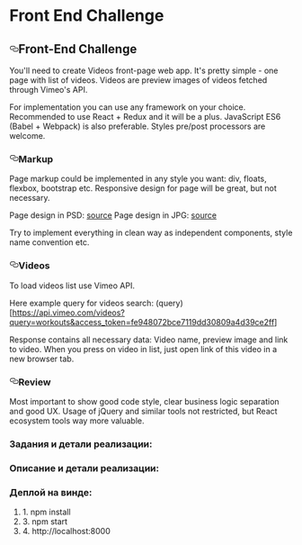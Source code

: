 <h1>Front End Challenge</h1>

<article class="markdown-body entry-content" itemprop="text"><h1><a id="user-content-front-end-challenge" class="anchor" href="#front-end-challenge" aria-hidden="true"><svg aria-hidden="true" class="octicon octicon-link" height="16" version="1.1" viewBox="0 0 16 16" width="16"><path d="M4 9h1v1H4c-1.5 0-3-1.69-3-3.5S2.55 3 4 3h4c1.45 0 3 1.69 3 3.5 0 1.41-.91 2.72-2 3.25V8.59c.58-.45 1-1.27 1-2.09C10 5.22 8.98 4 8 4H4c-.98 0-2 1.22-2 2.5S3 9 4 9zm9-3h-1v1h1c1 0 2 1.22 2 2.5S13.98 12 13 12H9c-.98 0-2-1.22-2-2.5 0-.83.42-1.64 1-2.09V6.25c-1.09.53-2 1.84-2 3.25C6 11.31 7.55 13 9 13h4c1.45 0 3-1.69 3-3.5S14.5 6 13 6z"></path></svg></a>Front-End Challenge</h1>
    <p>You'll need to create Videos front-page web app. It's pretty simple - one page with list of videos. Videos are preview images of videos fetched through Vimeo's API.</p>
    <p>For implementation you can use any framework on your choice. Recommended to use React + Redux and it will be a plus. JavaScript ES6 (Babel + Webpack) is also preferable. Styles pre/post processors are welcome.</p>
    <h3><a id="user-content-markup" class="anchor" href="#markup" aria-hidden="true"><svg aria-hidden="true" class="octicon octicon-link" height="16" version="1.1" viewBox="0 0 16 16" width="16"><path d="M4 9h1v1H4c-1.5 0-3-1.69-3-3.5S2.55 3 4 3h4c1.45 0 3 1.69 3 3.5 0 1.41-.91 2.72-2 3.25V8.59c.58-.45 1-1.27 1-2.09C10 5.22 8.98 4 8 4H4c-.98 0-2 1.22-2 2.5S3 9 4 9zm9-3h-1v1h1c1 0 2 1.22 2 2.5S13.98 12 13 12H9c-.98 0-2-1.22-2-2.5 0-.83.42-1.64 1-2.09V6.25c-1.09.53-2 1.84-2 3.25C6 11.31 7.55 13 9 13h4c1.45 0 3-1.69 3-3.5S14.5 6 13 6z"></path></svg></a>Markup</h3>
    <p>Page markup could be implemented in any style you want: div, floats, flexbox, bootstrap etc. Responsive design for page will be great, but not necessary.</p>
    <p>Page design in PSD: <a href="https://www.dropbox.com/s/b6hcz5sj28bozuo/markup.psd?dl=0">source</a>
        Page design in JPG: <a href="https://www.dropbox.com/s/dfunc6smm8zucyp/markup.jpg?dl=0">source</a></p>
    <p>Try to implement everything in clean way as independent components, style name convention etc.</p>
    <h3><a id="user-content-videos" class="anchor" href="#videos" aria-hidden="true"><svg aria-hidden="true" class="octicon octicon-link" height="16" version="1.1" viewBox="0 0 16 16" width="16"><path d="M4 9h1v1H4c-1.5 0-3-1.69-3-3.5S2.55 3 4 3h4c1.45 0 3 1.69 3 3.5 0 1.41-.91 2.72-2 3.25V8.59c.58-.45 1-1.27 1-2.09C10 5.22 8.98 4 8 4H4c-.98 0-2 1.22-2 2.5S3 9 4 9zm9-3h-1v1h1c1 0 2 1.22 2 2.5S13.98 12 13 12H9c-.98 0-2-1.22-2-2.5 0-.83.42-1.64 1-2.09V6.25c-1.09.53-2 1.84-2 3.25C6 11.31 7.55 13 9 13h4c1.45 0 3-1.69 3-3.5S14.5 6 13 6z"></path></svg></a>Videos</h3>
    <p>To load videos list use Vimeo API.</p>
    <p>Here example query for videos search: (query)[<a href="https://api.vimeo.com/videos?query=workouts&amp;access_token=fe948072bce7119dd30809a4d39ce2ff">https://api.vimeo.com/videos?query=workouts&amp;access_token=fe948072bce7119dd30809a4d39ce2ff</a>]</p>
    <p>Response contains all necessary data: Video name, preview image and link to video.
        When you press on video in list, just open link of this video in a new browser tab.</p>
    <h3><a id="user-content-review" class="anchor" href="#review" aria-hidden="true"><svg aria-hidden="true" class="octicon octicon-link" height="16" version="1.1" viewBox="0 0 16 16" width="16"><path d="M4 9h1v1H4c-1.5 0-3-1.69-3-3.5S2.55 3 4 3h4c1.45 0 3 1.69 3 3.5 0 1.41-.91 2.72-2 3.25V8.59c.58-.45 1-1.27 1-2.09C10 5.22 8.98 4 8 4H4c-.98 0-2 1.22-2 2.5S3 9 4 9zm9-3h-1v1h1c1 0 2 1.22 2 2.5S13.98 12 13 12H9c-.98 0-2-1.22-2-2.5 0-.83.42-1.64 1-2.09V6.25c-1.09.53-2 1.84-2 3.25C6 11.31 7.55 13 9 13h4c1.45 0 3-1.69 3-3.5S14.5 6 13 6z"></path></svg></a>Review</h3>
    <p>Most important to show good code style, clear business logic separation and good UX.
        Usage of jQuery and similar tools not restricted, but React ecosystem tools way more valuable.</p>
</article>


<h3>Задания и детали реализации:</h3>

<h3>Описание и детали реализации:</h3>

<h3>Деплой на винде:</h3>
<ol>
<li>1. npm install</li>
<li>3. npm start</li>
<li>4. http://localhost:8000</li>
</ol>

